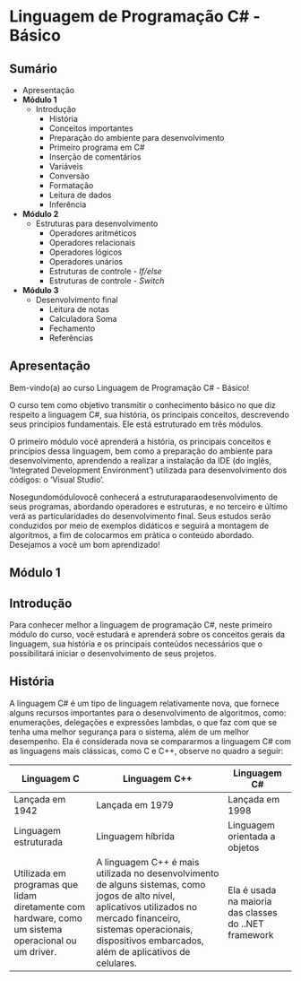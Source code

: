 # Linguagem de Programação C# - Básico

## Sumário

* Apresentação
* __Módulo 1__
   * Introdução
      * História
      * Conceitos importantes
      * Preparação do ambiente para desenvolvimento
      * Primeiro programa em C#
      * Inserção de comentários
      * Variáveis
      * Conversão
      * Formatação
      * Leitura de dados
      * Inferência
* __Módulo 2__
   * Estruturas para desenvolvimento
      * Operadores aritméticos
      * Operadores relacionais
      * Operadores lógicos
      * Operadores unários
      * Estruturas de controle - _If/else_
      * Estruturas de controle - _Switch_
* __Módulo 3__
   * Desenvolvimento final
      * Leitura de notas
      * Calculadora Soma
      * Fechamento
      * Referências

## Apresentação

Bem-vindo(a) ao curso Linguagem de Programação C# - Básico!

O curso tem como objetivo transmitir o conhecimento básico no que diz respeito a linguagem C#, sua história, os principais conceitos, descrevendo seus princípios fundamentais. Ele está estruturado em três módulos.

O primeiro módulo você aprenderá a história, os principais conceitos e princípios dessa linguagem, bem como a preparação do ambiente para desenvolvimento, aprendendo a realizar a instalação da IDE (do inglês, ‘Integrated Development Environment’) utilizada para desenvolvimento dos códigos: o ‘Visual Studio’.

Nosegundomódulovocê conhecerá a estruturaparaodesenvolvimento de seus programas, abordando operadores e estruturas, e no terceiro e último verá as particularidades do desenvolvimento final. Seus estudos serão conduzidos por meio de exemplos didáticos e seguirá a montagem de algoritmos, a fim de colocarmos em prática o conteúdo abordado. Desejamos a você um bom aprendizado!

## Módulo 1

## Introdução

Para conhecer melhor a linguagem de programação C#, neste primeiro módulo
do curso, você estudará e aprenderá sobre os conceitos gerais da linguagem,
sua história e os principais conteúdos necessários que o possibilitará iniciar o
desenvolvimento de seus projetos.

## História

A linguagem C# é um tipo de linguagem relativamente nova, que fornece alguns
recursos importantes para o desenvolvimento de algoritmos, como: enumerações,
delegações e expressões lambdas, o que faz com que se tenha uma melhor
segurança para o sistema, além de um melhor desempenho.
Ela é considerada nova se compararmos a linguagem C# com as linguagens mais
clássicas, como C e C++, observe no quadro a seguir:

| Linguagem C | Linguagem C++ | Linguagem C# |
| --- | --- | --- |
| Lançada em 1942 | Lançada em 1979 | Lançada em 1998 |
| Linguagem estruturada | Linguagem híbrida | Linguagem orientada a objetos |
| Utilizada em programas que lidam diretamente com hardware, como um sistema operacional ou um driver. | A linguagem C++ é mais utilizada no desenvolvimento de alguns sistemas, como jogos de alto nível, aplicativos utilizados no mercado financeiro, sistemas operacionais, dispositivos embarcados, além de aplicativos de celulares. | Ela é usada na maioria das classes do ..NET framework |
